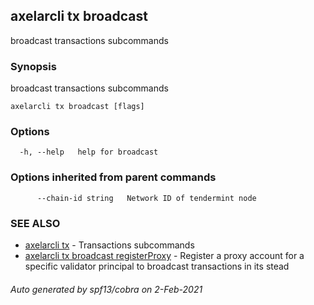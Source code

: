 ## axelarcli tx broadcast

broadcast transactions subcommands

### Synopsis

broadcast transactions subcommands

```
axelarcli tx broadcast [flags]
```

### Options

```
  -h, --help   help for broadcast
```

### Options inherited from parent commands

```
      --chain-id string   Network ID of tendermint node
```

### SEE ALSO

- [axelarcli tx](axelarcli_tx.md)	 - Transactions subcommands
- [axelarcli tx broadcast registerProxy](axelarcli_tx_broadcast_registerProxy.md)	 - Register a proxy account for a specific validator principal to broadcast transactions in its stead

###### Auto generated by spf13/cobra on 2-Feb-2021
